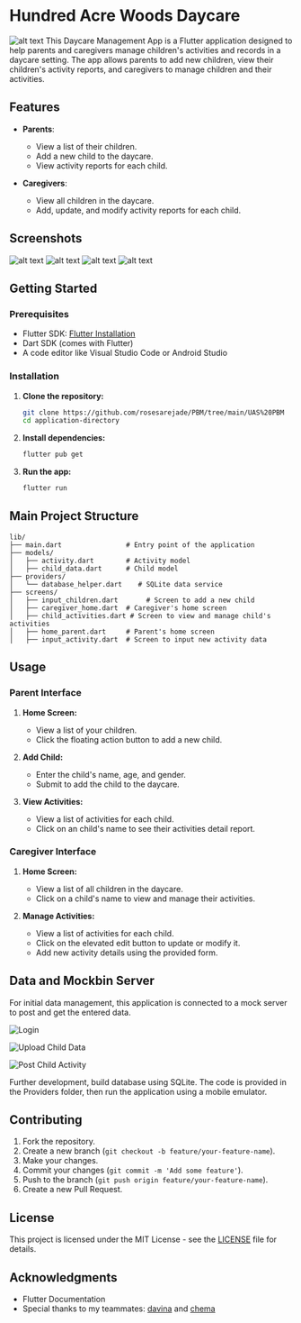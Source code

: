# Hundred Acre Woods Daycare

![alt text](image-3.png)
This Daycare Management App is a Flutter application designed to help parents and caregivers manage children's activities and records in a daycare setting. The app allows parents to add new children, view their children's activity reports, and caregivers to manage children and their activities.

## Features

- **Parents**:
  - View a list of their children.
  - Add a new child to the daycare.
  - View activity reports for each child.

- **Caregivers**:
  - View all children in the daycare.
  - Add, update, and modify activity reports for each child.

## Screenshots

![alt text](image-4.png)
![alt text](image-5.png)
![alt text](image-6.png)
![alt text](image-7.png)

## Getting Started

### Prerequisites

- Flutter SDK: [Flutter Installation](https://flutter.dev/docs/get-started/install)
- Dart SDK (comes with Flutter)
- A code editor like Visual Studio Code or Android Studio

### Installation

1. **Clone the repository:**
   ```sh
   git clone https://github.com/rosesarejade/PBM/tree/main/UAS%20PBM
   cd application-directory
   ```

2. **Install dependencies:**
   ```sh
   flutter pub get
   ```

3. **Run the app:**
   ```sh
   flutter run
   ```
   
## Main Project Structure

```
lib/
├── main.dart                # Entry point of the application
├── models/
│   ├── activity.dart        # Activity model
│   ├── child_data.dart      # Child model
├── providers/
│   └── database_helper.dart    # SQLite data service
├── screens/
│   ├── input_children.dart       # Screen to add a new child
│   ├── caregiver_home.dart  # Caregiver's home screen
│   ├── child_activities.dart # Screen to view and manage child's activities
│   ├── home_parent.dart     # Parent's home screen
│   ├── input_activity.dart  # Screen to input new activity data
```

## Usage

### Parent Interface

1. **Home Screen:**
   - View a list of your children.
   - Click the floating action button to add a new child.

2. **Add Child:**
   - Enter the child's name, age, and gender.
   - Submit to add the child to the daycare.

3. **View Activities:**
   - View a list of activities for each child.
   - Click on an child's name to see their activities detail report.

### Caregiver Interface

1. **Home Screen:**
   - View a list of all children in the daycare.
   - Click on a child's name to view and manage their activities.

2. **Manage Activities:**
   - View a list of activities for each child.
   - Click on the elevated edit button to update or modify it.
   - Add new activity details using the provided form.

## Data and Mockbin Server
For initial data management, this application is connected to a mock server to post and get the entered data.

![Login](image-2.png)

![Upload Child Data](image.png)

![Post Child Activity](image-1.png)

Further development, build database using SQLite. The code is provided in the Providers folder, then run the application using a mobile emulator.

## Contributing

1. Fork the repository.
2. Create a new branch (`git checkout -b feature/your-feature-name`).
3. Make your changes.
4. Commit your changes (`git commit -m 'Add some feature'`).
5. Push to the branch (`git push origin feature/your-feature-name`).
6. Create a new Pull Request.

## License

This project is licensed under the MIT License - see the [LICENSE](LICENSE) file for details.

## Acknowledgments
- Flutter Documentation
- Special thanks to my teammates: [davina](https://github.com/devvinry) and [chema](https://github.com/chemafau)